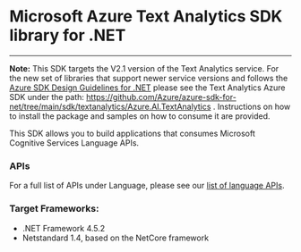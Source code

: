 # Microsoft Azure Text Analytics SDK library for .NET
 ----
**Note:** This SDK targets the V2.1 version of the Text Analytics service. For the new set of libraries that support newer service versions and follows the [Azure SDK Design Guidelines for .NET](https://azure.github.io/azure-sdk/dotnet/guidelines/) please see the Text Analytics Azure SDK under the path: https://github.com/Azure/azure-sdk-for-net/tree/main/sdk/textanalytics/Azure.AI.TextAnalytics . Instructions on how to install the package and samples on how to consume it are provided.

 This SDK allows you to build applications that consumes Microsoft Cognitive Services Language APIs.

### APIs

 For a full list of APIs under Language, please see our [list of language APIs](https://azure.microsoft.com/services/cognitive-services/?v=17.29#lang).

### Target Frameworks:

* .NET Framework 4.5.2
* Netstandard 1.4, based on the NetCore framework
